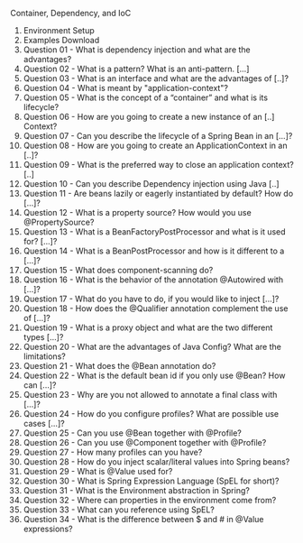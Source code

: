 Container, Dependency, and IoC


1. Environment Setup
2. Examples Download
3. Question 01 - What is dependency injection and what are the advantages?
4. Question 02 - What is a pattern? What is an anti-pattern. [...]
5. Question 03 - What is an interface and what are the advantages of [..]?
6. Question 04 - What is meant by "application-context"?
7. Question 05 - What is the concept of a “container” and what is its lifecycle?
8. Question 06 - How are you going to create a new instance of an [..] Context?
9. Question 07 - Can you describe the lifecycle of a Spring Bean in an [...]?
10. Question 08 - How are you going to create an ApplicationContext in an [..]?
11. Question 09 - What is the preferred way to close an application context? [..]
12. Question 10 - Can you describe Dependency injection using Java [..]
13. Question 11 - Are beans lazily or eagerly instantiated by default? How do [...]?
14. Question 12 - What is a property source? How would you use @PropertySource?
15. Question 13 - What is a BeanFactoryPostProcessor and what is it used for? [...]?
16. Question 14 - What is a BeanPostProcessor and how is it different to a [...]?
17. Question 15 - What does component-scanning do?
18. Question 16 - What is the behavior of the annotation @Autowired with [...]?
19. Question 17 - What do you have to do, if you would like to inject [...]?
20. Question 18 - How does the @Qualifier annotation complement the use of [...]?
21. Question 19 - What is a proxy object and what are the two different types [...]?
22. Question 20 - What are the advantages of Java Config? What are the limitations?
23. Question 21 - What does the @Bean annotation do?
24. Question 22 - What is the default bean id if you only use @Bean? How can [...]?
25. Question 23 - Why are you not allowed to annotate a final class with [...]?
26. Question 24 - How do you configure profiles? What are possible use cases [...]?
27. Question 25 - Can you use @Bean together with @Profile?
28. Question 26 - Can you use @Component together with @Profile?
29. Question 27 - How many profiles can you have?
30. Question 28 - How do you inject scalar/literal values into Spring beans?
31. Question 29 - What is @Value used for?
32. Question 30 - What is Spring Expression Language (SpEL for short)?
33. Question 31 - What is the Environment abstraction in Spring?
34. Question 32 - Where can properties in the environment come from?
35. Question 33 - What can you reference using SpEL?
36. Question 34 - What is the difference between $ and # in @Value expressions?